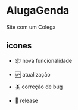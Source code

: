# AlugaGenda

 Site com um Colega

## icones

- :package: nova funcionalidade

- :up: atualização

- :beetle: correção de bug
 
- :checkered_flag: release
